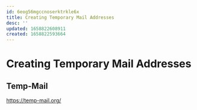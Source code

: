 ```yaml
---
id: 6eog56mgccnoserktrkle6x
title: Creating Temporary Mail Addresses
desc: ''
updated: 1658822608911
created: 1658822593664
---
```

# Creating Temporary Mail Addresses

## Temp-Mail
https://temp-mail.org/
